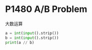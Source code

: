 # P1480 A/B Problem

大数运算

```python
a = int(input().strip())
b = int(input().strip())
print(a // b)
```

